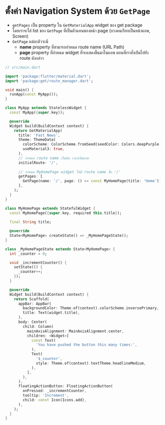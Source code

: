 
# ตั้งค่า Navigation System ด้วย `GetPage`

- `getPages` เป็น property ใน `GetMaterialApp` widget ของ get package
- โดยเราจะใส่ list ของ `GetPage` ที่เป็นตัวแทนของหน้า page (บางคนเรียกเป็นหน้าแอพ, Screen)
-  `GetPage` แต่ละตัวจะมี 
   -  **name** property ที่สามารถกำหนด route name (URL Path) 
   -  **page** property ที่กำหนด widget ที่จะแสดงขึ้นมาในแอพ ตอนที่เราสั่งเปิดไปยัง route ดังกล่าว

```dart
// src/main.dart

import 'package:flutter/material.dart';
import 'package:get/route_manager.dart';

void main() {
  runApp(const MyApp());
}

class MyApp extends StatelessWidget {
  const MyApp({super.key});

  @override
  Widget build(BuildContext context) {
    return GetMaterialApp(
      title: 'Fast News',
      theme: ThemeData(
        colorScheme: ColorScheme.fromSeed(seedColor: Colors.deepPurple),
        useMaterial3: true,
      ),
      // กำหนด route name เริ่มต้น เวลาเริ่มแอพ
      initialRoute: '/',
      
      // กำหนด MyHomePage widget ให้มี route name ชื่อ '/'
      getPages: [
        GetPage(name: '/', page: () => const MyHomePage(title: 'Home'))
      ],
    );
  }
}

class MyHomePage extends StatefulWidget {
  const MyHomePage({super.key, required this.title});
  
  final String title;

  @override
  State<MyHomePage> createState() => _MyHomePageState();
}

class _MyHomePageState extends State<MyHomePage> {
  int _counter = 0;

  void _incrementCounter() {
    setState(() {
      _counter++;
    });
  }

  @override
  Widget build(BuildContext context) {
    return Scaffold(
      appBar: AppBar(
        backgroundColor: Theme.of(context).colorScheme.inversePrimary,
        title: Text(widget.title),
      ),
      body: Center(
        child: Column(
          mainAxisAlignment: MainAxisAlignment.center,
          children: <Widget>[
            const Text(
              'You have pushed the button this many times:',
            ),
            Text(
              '$_counter',
              style: Theme.of(context).textTheme.headlineMedium,
            ),
          ],
        ),
      ),
      floatingActionButton: FloatingActionButton(
        onPressed: _incrementCounter,
        tooltip: 'Increment',
        child: const Icon(Icons.add),
      ),
    );
  }
}

```